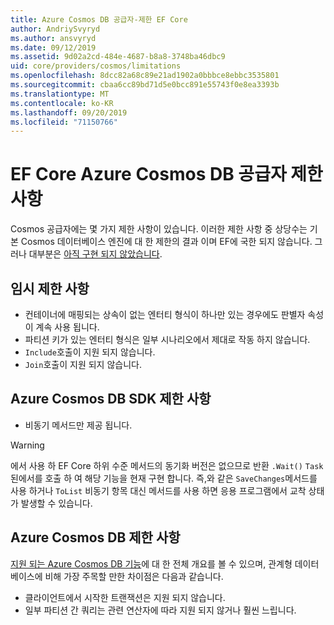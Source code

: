 ```yaml
---
title: Azure Cosmos DB 공급자-제한 EF Core
author: AndriySvyryd
ms.author: ansvyryd
ms.date: 09/12/2019
ms.assetid: 9d02a2cd-484e-4687-b8a8-3748ba46dbc9
uid: core/providers/cosmos/limitations
ms.openlocfilehash: 8dcc82a68c89e21ad1902a0bbbce8ebbc3535801
ms.sourcegitcommit: cbaa6cc89bd71d5e0bcc891e55743f0e8ea3393b
ms.translationtype: MT
ms.contentlocale: ko-KR
ms.lasthandoff: 09/20/2019
ms.locfileid: "71150766"
---
```

# <a name="ef-core-azure-cosmos-db-provider-limitations"></a>EF Core Azure Cosmos DB 공급자 제한 사항

Cosmos 공급자에는 몇 가지 제한 사항이 있습니다. 이러한 제한 사항 중 상당수는 기본 Cosmos 데이터베이스 엔진에 대 한 제한의 결과 이며 EF에 국한 되지 않습니다. 그러나 대부분은 [아직 구현 되지 않았습니다](https://github.com/aspnet/EntityFrameworkCore/issues?page=1&q=is%3Aissue+is%3Aopen+Cosmos+in%3Atitle+label%3Atype-enhancement+sort%3Areactions-%2B1-desc).

## <a name="temporary-limitations"></a>임시 제한 사항

- 컨테이너에 매핑되는 상속이 없는 엔터티 형식이 하나만 있는 경우에도 판별자 속성이 계속 사용 됩니다.
- 파티션 키가 있는 엔터티 형식은 일부 시나리오에서 제대로 작동 하지 않습니다.
- `Include`호출이 지원 되지 않습니다.
- `Join`호출이 지원 되지 않습니다.

## <a name="azure-cosmos-db-sdk-limitations"></a>Azure Cosmos DB SDK 제한 사항

- 비동기 메서드만 제공 됩니다.

> [!WARNING]
> 에서 사용 하 EF Core 하위 수준 메서드의 동기화 버전은 없으므로 반환 `.Wait()` `Task`된에서를 호출 하 여 해당 기능을 현재 구현 합니다. 즉,와 같은 `SaveChanges`메서드를 사용 하거나 `ToList` 비동기 항목 대신 메서드를 사용 하면 응용 프로그램에서 교착 상태가 발생할 수 있습니다.

## <a name="azure-cosmos-db-limitations"></a>Azure Cosmos DB 제한 사항

[지원 되는 Azure Cosmos DB 기능](https://docs.microsoft.com/en-us/azure/cosmos-db/modeling-data)에 대 한 전체 개요를 볼 수 있으며, 관계형 데이터베이스에 비해 가장 주목할 만한 차이점은 다음과 같습니다.

- 클라이언트에서 시작한 트랜잭션은 지원 되지 않습니다.
- 일부 파티션 간 쿼리는 관련 연산자에 따라 지원 되지 않거나 훨씬 느립니다.
